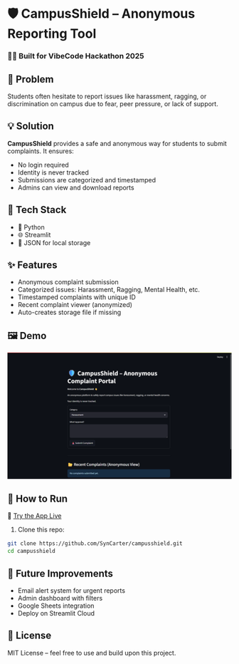 # 🛡️ CampusShield – Anonymous Reporting Tool

### 👨‍🎓 Built for VibeCode Hackathon 2025

## 🚩 Problem
Students often hesitate to report issues like harassment, ragging, or discrimination on campus due to fear, peer pressure, or lack of support.

## 💡 Solution
**CampusShield** provides a safe and anonymous way for students to submit complaints. It ensures:
- No login required
- Identity is never tracked
- Submissions are categorized and timestamped
- Admins can view and download reports

## 🔧 Tech Stack
- 🐍 Python
- 🌐 Streamlit
- 📁 JSON for local storage

## ✨ Features
- Anonymous complaint submission
- Categorized issues: Harassment, Ragging, Mental Health, etc.
- Timestamped complaints with unique ID
- Recent complaint viewer (anonymized)
- Auto-creates storage file if missing

## 🖼️ Demo
![CampusShield Screenshot](Screenshot.png)
## 🚀 How to Run

🔗 [Try the App Live](https://campusshield.streamlit.app/)

1. Clone this repo:
```bash
git clone https://github.com/SynCarter/campusshield.git
cd campusshield
```
## 📌 Future Improvements
- Email alert system for urgent reports
- Admin dashboard with filters
- Google Sheets integration
- Deploy on Streamlit Cloud

## 📄 License
MIT License – feel free to use and build upon this project.
